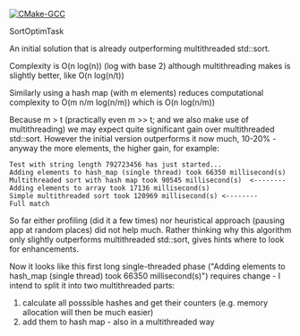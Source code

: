 [![CMake-GCC](https://github.com/msterkowiec/SortOptimTask/actions/workflows/cmake-gcc.yml/badge.svg?branch=main)](https://github.com/msterkowiec/SortOptimTask/actions/workflows/cmake-gcc.yml)

SortOptimTask

An initial solution that is already outperforming multithreaded std::sort.

Complexity is O(n log(n))  (log with base 2) although multithreading makes is slightly better, like O(n log(n/t))

Similarly using a hash map (with m elements) reduces computational complexity to O(m n/m log(n/m)) which is O(n log(n/m))

Because m > t (practically even  m >> t; and we also make use of multithreading) we may expect quite significant gain over multithreaded std::sort.
However the initial version outperforms it now much, 10-20% - anyway the more elements, the higher gain, for example:

    Test with string length 792723456 has just started...
    Adding elements to hash_map (single thread) took 66350 millisecond(s)
    Multithreaded sort with hash map took 90545 millisecond(s)  <--------
    Adding elements to array took 17136 millisecond(s)
    Simple multithreaded sort took 120969 millisecond(s) <--------
    Full match
    
So far either profiling (did it a few times) nor heuristical approach (pausing app at random places) did not help much.
Rather thinking why this algorithm only slightly outperforms multithreaded std::sort, gives hints where to look for enhancements.

Now it looks like this first long single-threaded phase ("Adding elements to hash_map (single thread) took 66350 millisecond(s)") requires change - I intend to split it into two multithreaded parts:
1) calculate all posssible hashes and get their counters (e.g. memory allocation will then be much easier)
2) add them to hash map - also in a multithreaded way
